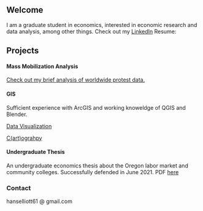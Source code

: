 ## Welcome
I am a graduate student in economics, interested in economic research and data analysis, among other things.
Check out my [LinkedIn](https://www.linkedin.com/in/hans-elliott/)
Resume: 

## Projects
#### Mass Mobilization Analysis
[Check out my brief analysis of worldwide protest data.](https://hans-elliott99.github.io/AntistateProtests.html)

#### GIS
Sufficient experience with ArcGIS and working knoweldge of QGIS and Blender.  

[Data Visualization](https://hans-elliott99.github.io/GIS_I_Project.html)  

[C(art)ograhpy](https://hans-elliott99.github.io/C-art-ography.html)  


#### Undergraduate Thesis
An undergraduate economics thesis about the Oregon labor market and community colleges. Successfully defended in June 2021.
PDF [here](https://hans-elliott99.github.io/HansElliott_Thesis.pdf)


### Contact
hanselliott61 @ gmail.com
